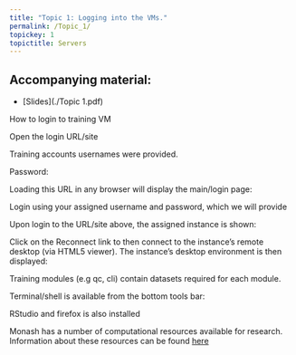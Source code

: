 ```yaml
---
title: "Topic 1: Logging into the VMs."
permalink: /Topic_1/
topickey: 1
topictitle: Servers
---
```



Accompanying material:
---------------------

* [Slides](./Topic 1.pdf)

How to login to training VM 

Open the login URL/site

Training accounts usernames were provided.

Password: 

Loading this URL in any browser will display the main/login page: 

Login using your assigned username and password, which we will provide

Upon login to the URL/site above, the assigned instance is shown:


Click on the Reconnect link to then connect to the instance’s remote desktop (via HTML5 viewer). The instance’s desktop environment is then displayed:

Training modules (e.g qc, cli) contain datasets required for each module.

Terminal/shell is available from the bottom tools bar:

RStudio and firefox is also installed

Monash has a number of computational resources available for research. Information about these resources can be found [here](https://www.monash.edu/researchinfrastructure/eresearch/capabilities/compute)






